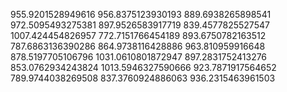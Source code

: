 955.9201528949616
956.8375123930193
889.6938265898541
972.5095493275381
897.9526583917719
839.4577825527547
1007.424454826957
772.7151766454189
893.6750782163512
787.6863136390286
864.9738116428886
963.810959916648
878.5197705106796
1031.0610801872947
897.2831752413276
853.0762934243824
1013.5946327590666
923.7871917564652
789.9744038269508
837.3760924886063
936.2315463961503
